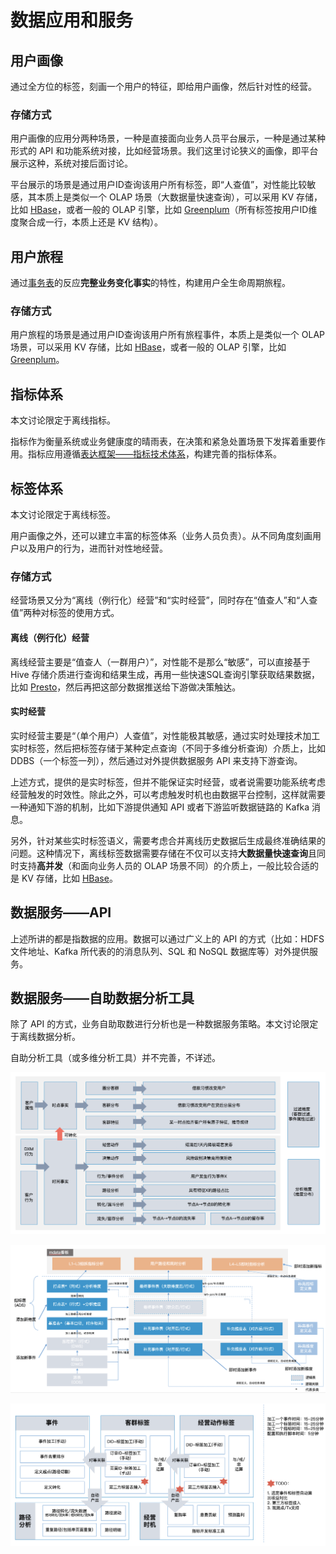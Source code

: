 # 数据应用和服务

## 用户画像

通过全方位的标签，刻画一个用户的特征，即给用户画像，然后针对性的经营。

### 存储方式

用户画像的应用分两种场景，一种是直接面向业务人员平台展示，一种是通过某种形式的 API 和功能系统对接，比如经营场景。我们这里讨论狭义的画像，即平台展示这种，系统对接后面讨论。

平台展示的场景是通过用户ID查询该用户所有标签，即“人查值”，对性能比较敏感，其本质上是类似一个 OLAP 场景（大数据量快速查询），可以采用 KV 存储，比如 [HBase](TechItself-batch.md#HBase)，或者一般的 OLAP 引擎，比如 [Greenplum](TechItself-batch.md#OLAP)（所有标签按用户ID维度聚合成一行，本质上还是 KV 结构）。

## 用户旅程

通过[事务表](DataWarehouse-batch-overview.md#事务表/事务事实表)的反应**完整业务变化事实**的特性，构建用户全生命周期旅程。

### 存储方式

用户旅程的场景是通过用户ID查询该用户所有旅程事件，本质上是类似一个 OLAP 场景，可以采用 KV 存储，比如 [HBase](TechItself-batch.md#HBase)，或者一般的 OLAP 引擎，比如 [Greenplum](TechItself-batch.md#OLAP)。

## 指标体系

本文讨论限定于离线指标。

指标作为衡量系统或业务健康度的晴雨表，在决策和紧急处置场景下发挥着重要作用。指标应用遵循[表达框架——指标技术体系](DataTools.md#指标配置化加工工具)，构建完善的指标体系。

## 标签体系

本文讨论限定于离线标签。

用户画像之外，还可以建立丰富的标签体系（业务人员负责）。从不同角度刻画用户以及用户的行为，进而针对性地经营。

### 存储方式

经营场景又分为“离线（例行化）经营”和“实时经营”，同时存在“值查人”和“人查值”两种对标签的使用方式。

#### 离线（例行化）经营

离线经营主要是“值查人（一群用户）”，对性能不是那么“敏感”，可以直接基于 Hive 存储介质进行查询和结果生成，再用一些快速SQL查询引擎获取结果数据，比如 [Presto](TechItself-batch.md#Presto)，然后再把这部分数据推送给下游做决策触达。

#### 实时经营

实时经营主要是“（单个用户）人查值”，对性能极其敏感，通过实时处理技术加工实时标签，然后把标签存储于某种定点查询（不同于多维分析查询）介质上，比如 DDBS（一个标签一列），然后通过对外提供数据服务 API 来支持下游查询。

上述方式，提供的是实时标签，但并不能保证实时经营，或者说需要功能系统考虑经营触发的时效性。除此之外，可以考虑触发时机也由数据平台控制，这样就需要一种通知下游的机制，比如下游提供通知 API 或者下游监听数据链路的 Kafka 消息。

另外，针对某些实时标签语义，需要考虑合并离线历史数据后生成最终准确结果的问题。这种情况下，离线标签数据需要存储在不仅可以支持**大数据量快速查询**且同时支持**高并发**（和面向业务人员的 OLAP 场景不同）的介质上，一般比较合适的是 KV 存储，比如 [HBase](TechItself-batch.md#HBase)。

## 数据服务——API

上述所讲的都是指数据的应用。数据可以通过广义上的 API 的方式（比如：HDFS 文件地址、Kafka 所代表的的消息队列、SQL 和 NoSQL 数据库等）对外提供服务。

## 数据服务——自助数据分析工具

除了 API 的方式，业务自助取数进行分析也是一种数据服务策略。本文讨论限定于离线数据分析。

自助分析工具（或多维分析工具）并不完善，不详述。

![自助数据分析工具/多维分析工具](dw-batch-self-service-analysis-tool.png)

![用户路径分析工具/时序验证工具实现参考](dw-batch-self-service-path-analysis.png)

![用户路径分析工具+经营时机工具实现方案](dw-batch-self-service-path-analysis+tag.png)
